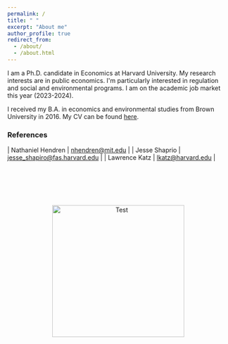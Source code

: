 ```yaml
---
permalink: /
title: " "
excerpt: "About me"
author_profile: true
redirect_from: 
  - /about/
  - /about.html
---
```


I am a Ph.D. candidate in Economics at Harvard University. My research interests are in public economics. I'm particularly interested in regulation and social and environmental programs. I am on the academic job market this year (2023-2024).

I received my B.A. in economics and environmental studies from Brown University in 2016. My CV can be found <a href="http://jenna-anders.github.io/files/Anders_CV_2023.pdf" target="_blank">here</a>.

### References

| Nathaniel Hendren    | nhendren@mit.edu                          |
| Jesse Shaprio        | jesse_shapiro@fas.harvard.edu             |
| Lawrence Katz        | lkatz@harvard.edu                         |


<p style="text-align:center; margin-top:100px"><img src="images/fortwitter.jpeg" alt="Test" width="300" height="auto"> </p>

